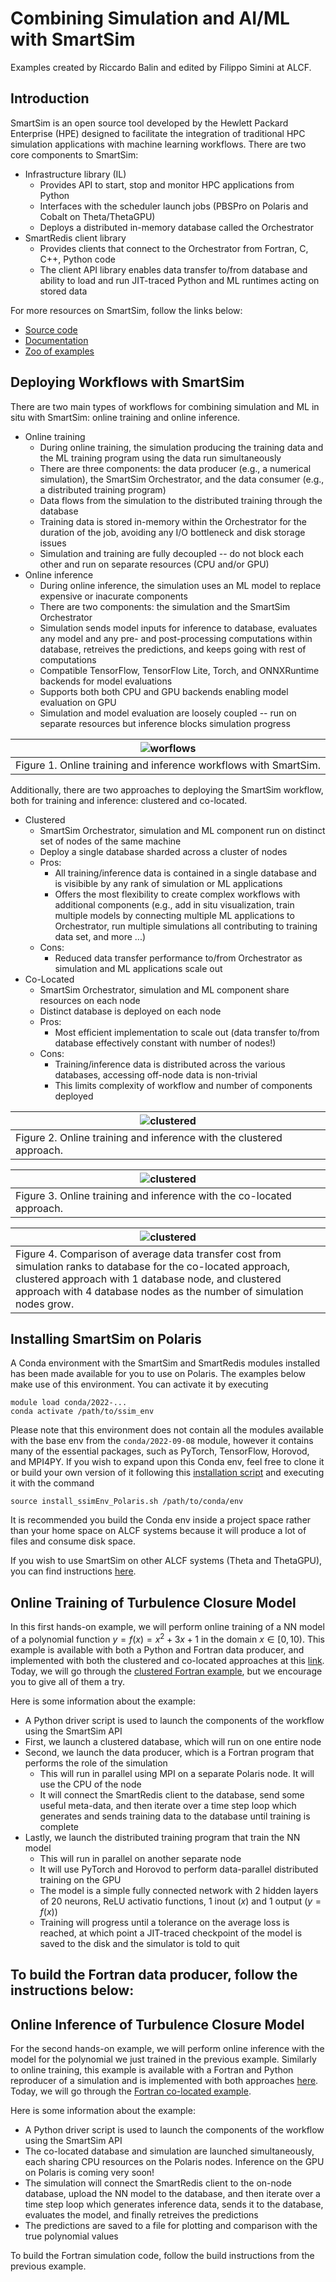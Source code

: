 # Combining Simulation and AI/ML with SmartSim
Examples created by Riccardo Balin and edited by Filippo Simini at ALCF.


## Introduction

SmartSim is an open source tool developed by the Hewlett Packard Enterprise (HPE) designed to facilitate the integration of traditional HPC simulation applications with machine learning workflows.
There are two core components to SmartSim:
- Infrastructure library (IL)
  - Provides API to start, stop and monitor HPC applications from Python
  - Interfaces with the scheduler launch jobs (PBSPro on Polaris and Cobalt on Theta/ThetaGPU)
  - Deploys a distributed in-memory database called the Orchestrator
- SmartRedis client library
  - Provides clients that connect to the Orchestrator from Fortran, C, C++, Python code
  - The client API library enables data transfer to/from database and ability to load and run JIT-traced Python and ML runtimes acting on stored data

For more resources on SmartSim, follow the links below:
- [Source code](https://github.com/CrayLabs/SmartSim)
- [Documentation](https://www.craylabs.org/docs/overview.html)
- [Zoo of examples](https://github.com/CrayLabs/SmartSim-Zoo)


## Deploying Workflows with SmartSim

There are two main types of workflows for combining simulation and ML in situ with SmartSim: online training and online inference.
- Online training
  - During online training, the simulation producing the training data and the ML training program using the data run simultaneously
  - There are three components: the data producer (e.g., a numerical simulation), the SmartSim Orchestrator, and the data consumer (e.g., a distributed training program)
  - Data flows from the simulation to the distributed training through the database
  - Training data is stored in-memory within the Orchestrator for the duration of the job, avoiding any I/O bottleneck and disk storage issues
  - Simulation and training are fully decoupled -- do not block each other and run on separate resources (CPU and/or GPU)
- Online inference
  - During online inference, the simulation uses an ML model to replace expensive or inacurate components
  - There are two components: the simulation and the SmartSim Orchestrator
  - Simulation sends model inputs for inference to database, evaluates any model and any pre- and post-processing computations within database, retreives the predictions, and keeps going with rest of computations
  - Compatible TensorFlow, TensorFlow Lite, Torch, and ONNXRuntime backends for model evaluations
  - Supports both both CPU and GPU backends enabling model evaluation on GPU
  - Simulation and model evaluation are loosely coupled -- run on separate resources but inference blocks simulation progress

| ![worflows](figures/train_inf_workflows.png) |
| ---- |
| Figure 1. Online training and inference workflows with SmartSim. |

Additionally, there are two approaches to deploying the SmartSim workflow, both for training and inference: clustered and co-located.
- Clustered
  - SmartSim Orchestrator, simulation and ML component run on distinct set of nodes of the same machine
  - Deploy a single database sharded across a cluster of nodes
  - Pros: 
    - All training/inference data is contained in a single database and is visibible by any rank of simulation or ML applications
    - Offers the most flexibility to create complex workflows with additional components (e.g., add in situ visualization, train multiple models by connecting multiple ML applications to Orchestrator, run multiple simulations all contributing to training data set, and more ...)
  - Cons:
    - Reduced data transfer performance to/from Orchestrator as simulation and ML applications scale out
- Co-Located
  - SmartSim Orchestrator, simulation and ML component share resources on each node
  - Distinct database is deployed on each node
  - Pros:
     - Most efficient implementation to scale out (data transfer to/from database effectively constant with number of nodes!)
  - Cons:
    - Training/inference data is distributed across the various databases, accessing off-node data is non-trivial
    - This limits complexity of workflow and number of components deployed

| ![clustered](figures/clustered_approach.png) |
| ---- |
| Figure 2. Online training and inference with the clustered approach. |

| ![clustered](figures/colocated_approach.png) |
| ---- |
| Figure 3. Online training and inference with the co-located approach. |

| ![clustered](figures/cl_vs_coDB_scaling.png) |
| ---- |
| Figure 4. Comparison of average data transfer cost from simulation ranks to database for the co-located approach, clustered approach with 1 database node, and clustered approach with 4 database nodes as the number of simulation nodes grow.  |




## Installing SmartSim on Polaris

A Conda environment with the SmartSim and SmartRedis modules installed has been made available for you to use on Polaris. 
The examples below make use of this environment. 
You can activate it by executing
```
module load conda/2022-...
conda activate /path/to/ssim_env
```

Please note that this environment does not contain all the modules available with the base env from the `conda/2022-09-08` module, however it contains many of the essential packages, such as PyTorch, TensorFlow, Horovod, and MPI4PY.
If you wish to expand upon this Conda env, feel free to clone it or build your own version of it following this [installation script](installation/install_ssimEnv_Polaris.sh) and executing it with the command
```
source install_ssimEnv_Polaris.sh /path/to/conda/env
```
It is recommended you build the Conda env inside a project space rather than your home space on ALCF systems because it will produce a lot of files and consume disk space.

If you wish to use SmartSim on other ALCF systems (Theta and ThetaGPU), you can find instructions [here](https://github.com/rickybalin/ALCF/tree/main/SmartSim).



## Online Training of Turbulence Closure Model

In this first hands-on example, we will perform online training of a NN model of a polynomial function $y = f(x) = x^2 + 3x + 1$ in the domain $x \in [0, 10)$.
This example is available with both a Python and Fortran data producer, and implemented with both the clustered and co-located approaches at this [link](Polaris/).
Today, we will go through the [clustered Fortran example](Polaris/Fortan/train_clDB/), but we encourage you to give all of them a try.

Here is some information about the example:
- A Python driver script is used to launch the components of the workflow using the SmartSim API
- First, we launch a clustered database, which will run on one entire node
- Second, we launch the data producer, which is a Fortran program that performs the role of the simulation
  - This will run in parallel using MPI on a separate Polaris node. It will use the CPU of the node
  - It will connect the SmartRedis client to the database, send some useful meta-data, and then iterate over a time step loop which generates and sends training data to the database until training is complete
- Lastly, we launch the distributed training program that train the NN model
  - This will run in parallel on another separate node
  - It will use PyTorch and Horovod to perform data-parallel distributed training on the GPU
  - The model is a simple fully connected network with 2 hidden layers of 20 neurons, ReLU activatio functions, 1 inout ($x$) and 1 output ($y=f(x)$)
  - Training will progress until a tolerance on the average loss is reached, at which point a JIT-traced checkpoint of the model is saved to the disk and the simulator is told to quit

To build the Fortran data producer, follow the instructions below:
- 



## Online Inference of Turbulence Closure Model

For the second hands-on example, we will perform online inference with the model for the polynomial we just trained in the previous example.
Similarly to online training, this example is available with a Fortran and Python reproducer of a simulation and is implemented with both approaches [here](Polaris/).
Today, we will go through the [Fortran co-located example](Polaris/Fortran/inference_coDB/).

Here is some information about the example:
- A Python driver script is used to launch the components of the workflow using the SmartSim API
- The co-located database and simulation are launched simultaneously, each sharing CPU resources on the Polaris nodes. Inference on the GPU on Polaris is coming very soon!
- The simulation will connect the SmartRedis client to the on-node database, upload the NN model to the database, and then iterate over a time step loop which generates inference data, sends it to the database, evaluates the model, and finally retreives the predictions
- The predictions are saved to a file for plotting and comparison with the true polynomial values

To build the Fortran simulation code, follow the build instructions from the previous example.

 



